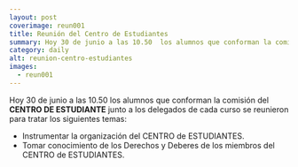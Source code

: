 ```yaml
---
layout: post
coverimage: reun001
title: Reunión del Centro de Estudiantes
summary: Hoy 30 de junio a las 10.50  los alumnos que conforman la comisión del CENTRO DE ESTUDIANTE junto a los delegados de cada curso se reunieron
category: daily
alt: reunion-centro-estudiantes
images:
  - reun001
---
```

Hoy 30 de junio a las 10.50  los alumnos que conforman la comisión del **CENTRO DE ESTUDIANTE** junto a los delegados de cada curso se reunieron para tratar los siguientes temas:

* Instrumentar la organización del CENTRO de ESTUDIANTES.
* Tomar conocimiento de los Derechos y Deberes de los miembros del CENTRO de ESTUDIANTES.

